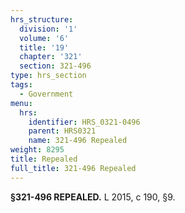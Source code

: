 ```yaml
---
hrs_structure:
  division: '1'
  volume: '6'
  title: '19'
  chapter: '321'
  section: 321-496
type: hrs_section
tags:
  - Government
menu:
  hrs:
    identifier: HRS_0321-0496
    parent: HRS0321
    name: 321-496 Repealed
weight: 8295
title: Repealed
full_title: 321-496 Repealed
---
```

**§321-496 REPEALED.** L 2015, c 190, §9.